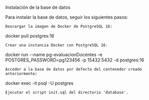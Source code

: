 Instalación de la base de datos

Para instalar la base de datos, seguir los siguientes pasos:

    Descargar la imagen de Docker de PostgreSQL 16:

docker pull postgres:16

    Crear una instancia Docker con PostgreSQL 16:

docker run --name pg-evaluacionDocentes -e POSTGRES_PASSWORD=pg123456 -p 15432:5432 -d postgres:16

    Acceder a la base de datos por defecto del contenedor creado anteriormente:

docker exec -it <CONTAINER ID> psql -U postgres

    Ejecutar el script init.sql del directorio 'database'.
